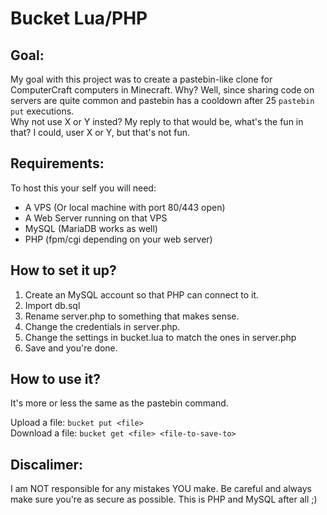 # Bucket Lua/PHP

## Goal:
My goal with this project was to create a pastebin-like clone for ComputerCraft computers in Minecraft. Why?
Well, since sharing code on servers are quite common and pastebin has a cooldown after 25 `pastebin put` executions.  
Why not use X or Y insted? My reply to that would be, what's the fun in that? I could, user X or Y, but that's not fun.

## Requirements:
To host this your self you will need:
* A VPS (Or local machine with port 80/443 open)
* A Web Server running on that VPS
* MySQL (MariaDB works as well)
* PHP (fpm/cgi depending on your web server)

## How to set it up?
1. Create an MySQL account so that PHP can connect to it.
2. Import db.sql
3. Rename server.php to something that makes sense.
4. Change the credentials in server.php.
5. Change the settings in bucket.lua to match the ones in server.php
6. Save and you're done.

## How to use it?
It's more or less the same as the pastebin command.

Upload a file: `bucket put <file>`  
Download a file: `bucket get <file> <file-to-save-to>`

## Discalimer:
I am NOT responsible for any mistakes YOU make. Be careful and always make sure you're as secure as possible. This is PHP and MySQL after all ;)
